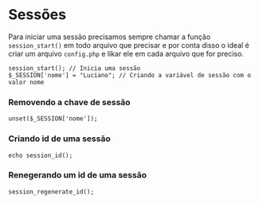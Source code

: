 # Sessões

Para iniciar uma sessão precisamos sempre chamar a função `session_start()` em
todo arquivo que precisar e por conta disso o ideal é criar um arquivo `config.php`
e likar ele em cada arquivo que for preciso.

```
session_start(); // Inicia uma sessão
$_SESSION['nome'] = "Luciano"; // Criando a variável de sessão com o valor nome

```

### Removendo a chave de sessão
```
unset($_SESSION['nome']);

```

### Criando id de uma sessão
```
echo session_id(); 

```
### Renegerando um id de uma sessão
```
session_regenerate_id();

```